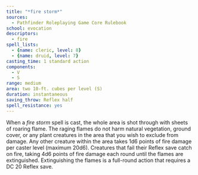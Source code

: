 ```yaml
---
title: "*fire storm*"
sources:
  - Pathfinder Roleplaying Game Core Rulebook
school: evocation
descriptors:
  - fire
spell_lists:
  - {name: cleric, level: 8}
  - {name: druid, level: 7}
casting_time: 1 standard action
components:
  - V
  - S
range: medium
area: two 10-ft. cubes per level (S)
duration: instantaneous
saving_throw: Reflex half
spell_resistance: yes
---
```


When a *fire storm* spell is cast, the whole area is shot through with sheets of roaring flame. The raging flames do not harm natural vegetation, ground cover, or any plant creatures in the area that you wish to exclude from damage. Any other creature within the area takes 1d6 points of fire damage per caster level (maximum 20d6). Creatures that fail their Reflex save catch on fire, taking 4d6 points of fire damage each round until the flames are extinguished. Extinguishing the flames is a full-round action that requires a DC 20 Reflex save.

